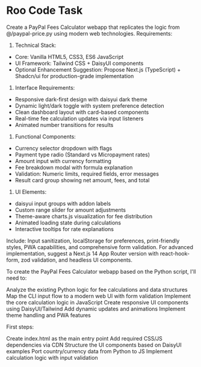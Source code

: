 # Roo Code Task

Create a PayPal Fees Calculator webapp that replicates the logic from @/paypal-price.py using modern web technologies. Requirements:

1. Technical Stack:

- Core: Vanilla HTML5, CSS3, ES6 JavaScript
- UI Framework: Tailwind CSS + DaisyUI components
- Optional Enhancement Suggestion: Propose Next.js (TypeScript) + Shadcn/ui for production-grade implementation

1. Interface Requirements:

- Responsive dark-first design with daisyui dark theme
- Dynamic light/dark toggle with system preference detection
- Clean dashboard layout with card-based components
- Real-time fee calculation updates via input listeners
- Animated number transitions for results

1. Functional Components:

- Currency selector dropdown with flags
- Payment type radio (Standard vs Micropayment rates)
- Amount input with currency formatting
- Fee breakdown modal with formula explanation
- Validation: Numeric limits, required fields, error messages
- Result card group showing net amount, fees, and total

1. UI Elements:

- daisyui input groups with addon labels
- Custom range slider for amount adjustments
- Theme-aware charts.js visualization for fee distribution
- Animated loading state during calculations
- Interactive tooltips for rate explanations

Include: Input sanitization, localStorage for preferences, print-friendly styles, PWA capabilities, and comprehensive form validation. For advanced implementation, suggest a Next.js 14 App Router version with react-hook-form, zod validation, and headless UI components.

To create the PayPal Fees Calculator webapp based on the Python script, I'll need to:

Analyze the existing Python logic for fee calculations and data structures
Map the CLI input flow to a modern web UI with form validation
Implement the core calculation logic in JavaScript
Create responsive UI components using DaisyUI/Tailwind
Add dynamic updates and animations
Implement theme handling and PWA features

First steps:

Create index.html as the main entry point
Add required CSS/JS dependencies via CDN
Structure the UI components based on DaisyUI examples
Port country/currency data from Python to JS
Implement calculation logic with input validation

